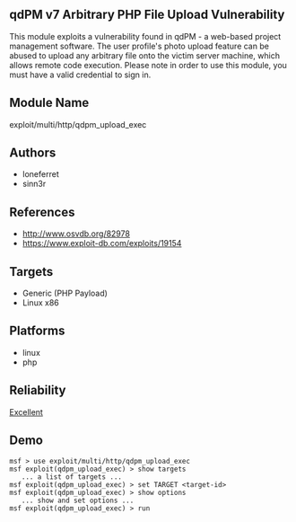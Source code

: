 ## qdPM v7 Arbitrary PHP File Upload Vulnerability

This module exploits a vulnerability found in qdPM - a 
web-based project management software. The user profile's 
photo upload feature can be abused to upload any arbitrary 
file onto the victim server machine, which allows remote 
code execution. Please note in order to use this module, you 
must have a valid credential to sign in.


## Module Name
exploit/multi/http/qdpm_upload_exec

## Authors
* loneferret
* sinn3r


## References
* http://www.osvdb.org/82978
* https://www.exploit-db.com/exploits/19154



## Targets
* Generic (PHP Payload)
* Linux x86


## Platforms
* linux
* php

## Reliability
[Excellent](https://github.com/rapid7/metasploit-framework/wiki/Exploit-Ranking)

## Demo

```
msf > use exploit/multi/http/qdpm_upload_exec
msf exploit(qdpm_upload_exec) > show targets
   ... a list of targets ...
msf exploit(qdpm_upload_exec) > set TARGET <target-id>
msf exploit(qdpm_upload_exec) > show options
   ... show and set options ...
msf exploit(qdpm_upload_exec) > run
```
    
    